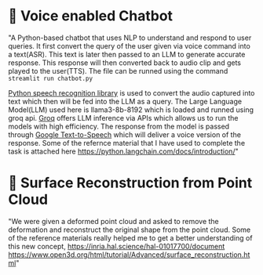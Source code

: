 # 📌 Voice enabled Chatbot

"A Python-based chatbot that uses NLP to understand and respond to user queries. It first convert the query of the user given via voice command into a text(ASR).
This text is later then passed to an LLM to generate accurate response. This response will then converted back to audio clip and gets played to the user(TTS).
The file can be runned using the command `streamlit run chatbot.py`

[Python speech recognition library](https://pypi.org/project/SpeechRecognition/) is used to convert the audio captured into text which then will be fed into the LLM as a query. The Large Language Model(LLM) used here is llama3-8b-8192 which is loaded and runned using groq api. [Groq](https://groq.com/) offers LLM inference via APIs which allows us to run the models with high efficiency. 
The response from the model is passed through [Google Text-to-Speech](https://pypi.org/project/gTTS/) which will deliver a voice version of the response.
Some of the refernce material that I have used to complete the task is attached here
https://python.langchain.com/docs/introduction/"

# 📌 Surface Reconstruction from Point Cloud

"We were given a deformed point cloud and asked to remove the deformation and reconstruct the original shape from the point cloud.
Some of the reference materials really helped me to get a better understanding of this new concept, 
https://inria.hal.science/hal-01017700/document
https://www.open3d.org/html/tutorial/Advanced/surface_reconstruction.html"

